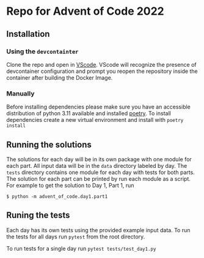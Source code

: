 # Repo for Advent of Code 2022

## Installation

### Using the `devcontainter`
Clone the repo and open in [VScode](https://code.visualstudio.com/).  VScode will recognize the presence of devcontainer configuration and prompt you reopen the repository inside the container after building the Docker Image.

### Manually
Before installing dependencies please make sure you have an accessible distribution of python 3.11 available and installed [poetry](https://python-poetry.org/).  To install dependencies create a new virtual environment and install with `poetry install`

## Running the solutions
The solutions for each day will be in its own package with one module for each part.  All input data will be in the `data` directory labeled by day. The `tests` directory contains one module for each day with tests for both parts.  The solution for each part can be printed by run each module as a script. For example to get the solution to Day 1, Part 1, run
```shell
$ python -m advent_of_code.day1.part1
```

## Runing the tests
Each day has its own tests using the provided example input data.  To run the tests for all days run `pytest` from the root directory.

To run tests for a single day run `pytest tests/test_day1.py`


